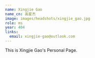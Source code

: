 ```yaml
---
name: Xingjie Gao
name_cn: 高星杰
image: images/headshots/xingjie_gao.jpg
role: ms
year: 404
links:
  email: xingjie-gao@outlook.com
---
```


This is Xingjie Gao's Personal Page.